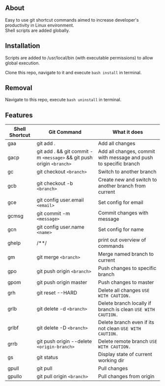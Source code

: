 ## About

Easy to use git shortcut commands aimed to increase developer's productivity in Linux environment.  
Shell scripts are added globally.  


## Installation
  
Scripts are added to /usr/local/bin (with executable permissions) to allow global execution.
  
Clone this repo, navigate to it and execute ``` bash install ``` in terminal.
  
## Removal
 
Navigate to this repo, execute ``` bash uninstall ``` in terminal.
 

## Features

| Shell Shortcut | Git Command | What it does |
| ------ | ------ | ------ |
| gaa | git add . | Add all changes |
| gacp | git add . && git commit -m `<message>` && git push origin `<branch>` | Add all changes, commit with message and push to specific branch |
| gc | git checkout `<branch>` | Switch to another branch |
| gcb | git checkout -b `<branch>` | Create new and switch to another branch from current | 
| gce | git config user.email `<email>` | Set config for email |
| gcmsg | git commit -m `<message>` | Commit changes with message |
| gcn | git config user.name `<name>` | Set config for name |
| ghelp | /**/ | print out overview of commands |
| gm | git merge `<branch>` | Merge named branch to current |
| gpo | git push origin `<branch>` | Push changes to specific branch |
| gpom | git push origin master | Push changes to master |
| grh | git reset --HARD | Delete all changes `USE WITH CAUTION.` |
| grlb | git delete -d `<branch>` | Delete branch locally if branch is clean `USE WITH CAUTION.` |
| grlbf | git delete -D `<branch>` | Delete branch even if its not clean `USE WITH CAUTION.` |
| grrb | git push origin --delete `<origin-branch>` | Delete remote branch `USE WITH CAUTION.` |
| gs | git status | Display state of current working dir |
| gpull | git pull | Pull changes |
| gpullo | git pull origin `<branch>` | Pull changes from origin |

  
